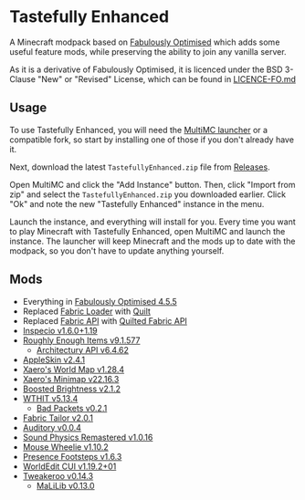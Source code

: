 # Tastefully Enhanced

A Minecraft modpack based on [Fabulously Optimised](https://github.com/Fabulously-Optimized/fabulously-optimized) which adds some useful feature mods, while preserving the ability to join any vanilla server.

As it is a derivative of Fabulously Optimised, it is licenced under the BSD 3-Clause "New" or "Revised" License, which can be found in [LICENCE-FO.md](LICENCE-FO.md)

## Usage

To use Tastefully Enhanced, you will need the [MultiMC launcher](https://multimc.org/) or a compatible fork, so start by installing one of those if you don't already have it.

Next, download the latest `TastefullyEnhanced.zip` file from [Releases](https://github.com/Seercat3160/tastefully-enhanced/releases/latest).

Open MultiMC and click the "Add Instance" button. Then, click "Import from zip" and select the `TastefullyEnhanced.zip` you downloaded earlier. Click "Ok" and note the new "Tastefully Enhanced" instance in the menu.

Launch the instance, and everything will install for you. Every time you want to play Minecraft with Tastefully Enhanced, open MultiMC and launch the instance. The launcher will keep Minecraft and the mods up to date with the modpack, so you don't have to update anything yourself.

## Mods

- Everything in [Fabulously Optimised 4.5.5](https://github.com/Fabulously-Optimized/fabulously-optimized/releases/tag/v4.5.5)
- Replaced [Fabric Loader](https://fabricmc.net/) with [Quilt](https://quiltmc.org/)
- Replaced [Fabric API](https://modrinth.com/mod/fabric-api) with [Quilted Fabric API](https://modrinth.com/mod/qsl/)
- [Inspecio v1.6.0+1.19](https://modrinth.com/mod/inspecio/version/1.6.0%2B1.19)
- [Roughly Enough Items v9.1.577](https://modrinth.com/mod/roughly-enough-items/version/9.1.577+fabric)
  - [Architectury API v6.4.62](https://modrinth.com/mod/architectury-api/version/6.4.62%2Bfabric)
- [AppleSkin v2.4.1](https://modrinth.com/mod/appleskin/version/fabric-mc1.19-2.4.1)
- [Xaero's World Map v1.28.4](https://www.curseforge.com/minecraft/mc-mods/xaeros-world-map/files/4127339)
- [Xaero's Minimap v22.16.3](https://www.curseforge.com/minecraft/mc-mods/xaeros-minimap/files/4127323)
- [Boosted Brightness v2.1.2](https://modrinth.com/mod/boosted-brightness/version/2.1.2)
- [WTHIT v5.13.4](https://modrinth.com/mod/wthit/version/quilt-5.13.4)
  - [Bad Packets v0.2.1](https://modrinth.com/mod/badpackets/version/fabric-0.2.1)
- [Fabric Tailor v2.0.1](https://modrinth.com/mod/fabrictailor/version/2.0.1)
- [Auditory v0.0.4](https://modrinth.com/mod/auditory/version/0.0.4)
- [Sound Physics Remastered v1.0.16](https://modrinth.com/mod/sound-physics-remastered/version/fabric-1.19.2-1.0.16)
- [Mouse Wheelie v1.10.2](https://modrinth.com/mod/mouse-wheelie/version/1.10.2%2Bmc1.19-pre1)
- [Presence Footsteps v1.6.3](https://modrinth.com/mod/presence-footsteps/version/1.6.3)
- [WorldEdit CUI v1.19.2+01](https://www.curseforge.com/minecraft/mc-mods/worldeditcui-fabric/files/4083243)
- [Tweakeroo v0.14.3](https://www.curseforge.com/minecraft/mc-mods/tweakeroo/files/3923075)
  - [MaLiLib v0.13.0](https://www.curseforge.com/minecraft/mc-mods/malilib/files/3923052)

